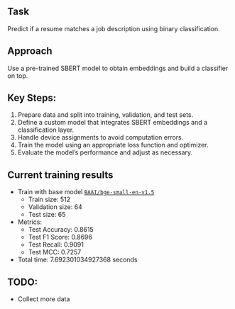 ## Task 
Predict if a resume matches a job description using binary classification.
## Approach
Use a pre-trained SBERT model to obtain embeddings and build a classifier on top.
## Key Steps:
1. Prepare data and split into training, validation, and test sets.
2. Define a custom model that integrates SBERT embeddings and a classification layer.
3. Handle device assignments to avoid computation errors.
4. Train the model using an appropriate loss function and optimizer.
5. Evaluate the model’s performance and adjust as necessary.

## Current training results
- Train with base model [`BAAI/bge-small-en-v1.5`](https://huggingface.co/BAAI/bge-small-en-v1.5)
  - Train size: 512
  - Validation size: 64
  - Test size: 65
- Metrics:
  - Test Accuracy: 0.8615 
  - Test F1 Score: 0.8696
  - Test Recall: 0.9091
  - Test MCC: 0.7257
- Total time: 7.692301034927368 seconds

## TODO:
- Collect more data